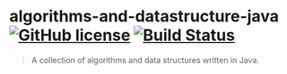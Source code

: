 # algorithms-and-datastructure-java [![GitHub license](https://img.shields.io/badge/license-MIT-blue.svg)](https://github.com/paulosales/algorithms-and-data-structure-java/blob/master/LICENSE) [![Build Status](https://travis-ci.com/paulosales/algorithms-and-datastructure-java.svg?branch=master)](https://travis-ci.com/paulosales/algorithms-and-datastructure-java)

> A collection of algorithms and data structures written in Java.
